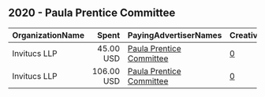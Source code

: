 ## 2020 - Paula Prentice Committee 
|OrganizationName|Spent|PayingAdvertiserNames|CreativeUrls|Impressions|Genders|AgeBrackets|CountryCodes|BillingAddresses|CandidateBallotInformation|
|:---|---:|:---|:---|---:|:---|:---|:---|:---|:---|
|Invitucs LLP|45.00 USD|[Paula Prentice Committee](2020/Paula_Prentice_Committee.md)|[0](https://www.snap.com/political-ads/asset/cbfca90afc7c9b6f6c7de1a3e267dc5e8c52a38f1f7a0899f87492cdd2bfc03a?mediaType=jpeg)|12,950||17+|united states|US|Reelect Paula Prentice|
|Invitucs LLP|106.00 USD|[Paula Prentice Committee](2020/Paula_Prentice_Committee.md)|[0](https://www.snap.com/political-ads/asset/9dbfcc16acd6f2540373a4cb2fd87d91e74b1777deebc443f6a5109861065092?mediaType=mp4)|34,058||18+|united states|US|Paula Prentice|
